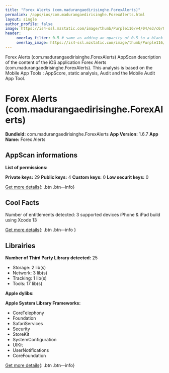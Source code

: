 ```yaml
---
title: "Forex Alerts (com.madurangaedirisinghe.ForexAlerts)"
permalink: /apps/ios/com.madurangaedirisinghe.ForexAlerts.html
layout: single
author_profile: false
image: https://is4-ssl.mzstatic.com/image/thumb/Purple116/v4/04/e3/c6/04e3c647-6e83-6509-be57-54f98c73c4aa/AppIcon-1x_U007emarketing-0-10-0-85-220.png/512x512bb.jpg
header: 
     overlay_filter: 0.5 # same as adding an opacity of 0.5 to a black background
     overlay_image: https://is4-ssl.mzstatic.com/image/thumb/Purple116/v4/04/e3/c6/04e3c647-6e83-6509-be57-54f98c73c4aa/AppIcon-1x_U007emarketing-0-10-0-85-220.png/512x512bb.jpg
---
```

Forex Alerts (com.madurangaedirisinghe.ForexAlerts) AppScan description of the content of the iOS application Forex Alerts (com.madurangaedirisinghe.ForexAlerts). This analysis is based on the Mobile App Tools : AppScore, static analysis, Audit and the Mobile Audit App Tool.

# Forex Alerts (com.madurangaedirisinghe.ForexAlerts)

**BundleId:** com.madurangaedirisinghe.ForexAlerts
**App Version:** 1.6.7
**App Name:** Forex Alerts


## AppScan informations 

**List of permissions:** 
  
  
**Private keys:** 29
**Public keys:** 4
**Custom keys:** 0
**Low securit keys:** 0
  
[Get more details](/pricing.html){: .btn .btn--info}

## Cool Facts

Number of entitlements detected: 3
supported devices iPhone & iPad
build using Xcode 13
  
[Get more details](/pricing.html){: .btn .btn--info }

## Librairies 
**Number of Third Party Library detected:** 25
- Storage: 2 lib(s)
- Network: 3 lib(s)
- Tracking: 1 lib(s)
- Tools: 17 lib(s)


**Apple dylibs:**


**Apple System Library Frameworks:**
- CoreTelephony
- Foundation
- SafariServices
- Security
- StoreKit
- SystemConfiguration
- UIKit
- UserNotifications
- CoreFoundation


  
[Get more details](/pricing.html){: .btn .btn--info}


